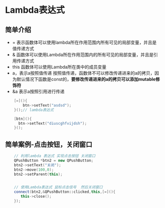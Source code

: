 # Lambda表达式


## 简单介绍

* = 表示函数体可以使用lambda所在作用范围内所有可见的局部变量，并且是值传递方式
* & 函数体可以使用Lambda所在作用范围内的所有可见的局部变量，并且是引用传递方式
* this 函数体可以使用Lambda所在类中的成员变量
* a，表示a按照值传递 按照值传递，函数体不可以修改传递进来的a的拷贝，因为默认情况下函数是const的，**要修改传递进来的a的拷贝可以添加mutable修饰符**
* &a 表示a按照引用进行传递

```cpp
    [=](){
        btn->setText("asdsd");
    }();// lambda表达式

    [btn](){
      btn->setText("diuscghfvijdsh");
    }();

```


## 简单案例-点击按钮，关闭窗口

```cpp
    // 利用lambda 表达式 实现点击按钮 关闭窗口
    QPushButton *btn2 = new QPushButton;
    btn2->setText("关闭");
    btn2->move(100,0);
    btn2->setParent(this);


    // 使用Lambda表达式 鼠标点击信号  然后关闭窗口
    connect(btn2,&QPushButton::clicked,this,[=](){
       this->close();
    });

```



